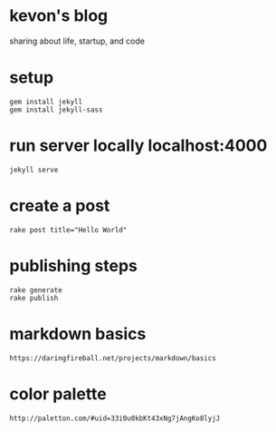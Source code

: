# kevon's blog

sharing about life, startup, and code

# setup
	gem install jekyll
	gem install jekyll-sass

# run server locally localhost:4000
	jekyll serve

# create a post
	rake post title="Hello World"

# publishing steps
	rake generate
	rake publish

# markdown basics
	https://daringfireball.net/projects/markdown/basics

# color palette
	http://paletton.com/#uid=33i0u0kbKt43xNg7jAngKo8lyjJ